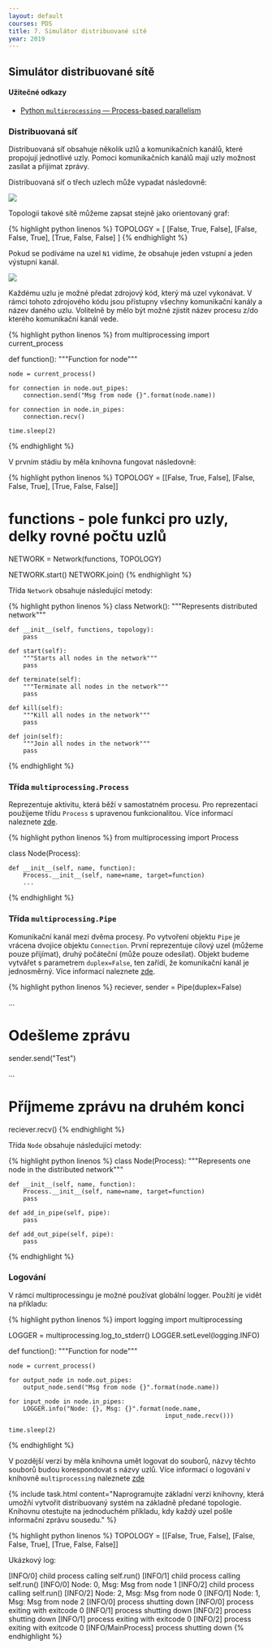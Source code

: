 ```yaml
---
layout: default
courses: PDS
title: 7. Simulátor distribuované sítě
year: 2019
---
```



## Simulátor distribuované sítě

#### Užitečné odkazy
* [Python `multiprocessing` — Process-based parallelism](https://docs.python.org/3.8/library/multiprocessing.html)

### Distribuovaná síť
Distribuovaná síť obsahuje několik uzlů a komunikačních kanálů, které propojují jednotlivé uzly. Pomoci komunikačních kanálů mají uzly možnost zasílat a přijímat zprávy.

Distribuovaná síť o třech uzlech může vypadat následovně:

<img src="/assets/images/PDS/lecture07/img_0.png" class="center" srcset="/assets/images/PDS/lecture07/img_0@2x.png 2x" />

Topologii takové sítě můžeme zapsat stejně jako orientovaný graf:

{% highlight python linenos %}
TOPOLOGY = [
    [False, True, False],
    [False, False, True],
    [True, False, False]
]
{% endhighlight %}

Pokud se podíváme na uzel `N1` vidíme, že obsahuje jeden vstupní a jeden výstupní kanál.

<img src="/assets/images/PDS/lecture07/img_1.png" class="center" srcset="/assets/images/PDS/lecture07/img_1@2x.png 2x" />

Každému uzlu je možné předat zdrojový kód, který má uzel vykonávat. V rámci tohoto zdrojového kódu jsou přístupny všechny komunikační kanály a název daného uzlu. Volitelně by mělo být možné zjistit název procesu z/do kterého komunikační kanál vede.

{% highlight python linenos %}
from multiprocessing import current_process

def function():
    """Function for node"""

    node = current_process()

    for connection in node.out_pipes:
        connection.send("Msg from node {}".format(node.name))

    for connection in node.in_pipes:
        connection.recv()

    time.sleep(2)

{% endhighlight %}

V prvním stádiu by měla knihovna fungovat následovně:

{% highlight python linenos %}
TOPOLOGY = [[False, True, False],
            [False, False, True],
            [True, False, False]]

# functions - pole funkci pro uzly, delky rovné počtu uzlů

NETWORK = Network(functions, TOPOLOGY)

NETWORK.start()
NETWORK.join()
{% endhighlight %}

Třída `Network` obsahuje následující metody:

{% highlight python linenos %}
class Network():
    """Represents distributed network"""

    def __init__(self, functions, topology):
        pass

    def start(self):
        """Starts all nodes in the network"""
        pass

    def terminate(self):
        """Terminate all nodes in the network"""
        pass

    def kill(self):
        """Kill all nodes in the network"""
        pass

    def join(self):
        """Join all nodes in the network"""
        pass
{% endhighlight %}

### Třída `multiprocessing.Process`
Reprezentuje aktivitu, která běží v samostatném procesu. Pro reprezentaci použijeme třídu `Process` s upravenou funkcionalitou. Více informací naleznete [zde](https://docs.python.org/3.8/library/multiprocessing.html#multiprocessing.Process).

{% highlight python linenos %}
from multiprocessing import Process

class Node(Process):

    def __init__(self, name, function):
        Process.__init__(self, name=name, target=function)
        ...
{% endhighlight %}

### Třída `multiprocessing.Pipe`
Komunikační kanál mezi dvěma procesy. Po vytvoření objektu `Pipe` je vrácena dvojice objektu `Connection`. První reprezentuje cílový uzel (můžeme pouze přijímat), druhý počáteční (může pouze odesílat). Objekt budeme vytvářet s parametrem `duplex=False`, ten zařídí, že komunikační kanál je jednosměrný. Více informací naleznete [zde](https://docs.python.org/3.8/library/multiprocessing.html#multiprocessing.Pipe).

{% highlight python linenos %}
reciever, sender = Pipe(duplex=False)

...

# Odešleme zprávu
sender.send("Test")

...

# Příjmeme zprávu na druhém konci
reciever.recv()
{% endhighlight %}

Třída `Node` obsahuje následující metody:

{% highlight python linenos %}
class Node(Process):
    """Represents one node in the distributed network"""

    def __init__(self, name, function):
        Process.__init__(self, name=name, target=function)
        pass

    def add_in_pipe(self, pipe):
        pass

    def add_out_pipe(self, pipe):
        pass
{% endhighlight %}

### Logování
V rámci multiprocessingu je možné používat globální logger. Použítí je vidět na příkladu:

{% highlight python linenos %}
import logging
import multiprocessing

LOGGER = multiprocessing.log_to_stderr()
LOGGER.setLevel(logging.INFO)

def function():
    """Function for node"""

    node = current_process()

    for output_node in node.out_pipes:
        output_node.send("Msg from node {}".format(node.name))

    for input_node in node.in_pipes:
        LOGGER.info("Node: {}, Msg: {}".format(node.name,
                                               input_node.recv()))

    time.sleep(2)
{% endhighlight %}

V pozdější verzi by měla knihovna umět logovat do souborů, názvy těchto souborů budou korespondovat s názvy uzlů. Více informací o logování v knihovně `multiprocessing` naleznete [zde](https://docs.python.org/3.8/library/multiprocessing.html#logging)

{% include task.html content="Naprogramujte základní verzi knihovny, která umožňí vytvořit distribuovaný systém na základně předané topologie. Knihovnu otestujte na jednoduchém příkladu, kdy každý uzel pošle informační zprávu sousedu." %}

{% highlight python linenos %}
TOPOLOGY = [[False, True, False],
            [False, False, True],
            [True, False, False]]

Ukázkový log:

[INFO/0] child process calling self.run()
[INFO/1] child process calling self.run()
[INFO/0] Node: 0, Msg: Msg from node 1
[INFO/2] child process calling self.run()
[INFO/2] Node: 2, Msg: Msg from node 0
[INFO/1] Node: 1, Msg: Msg from node 2
[INFO/0] process shutting down
[INFO/0] process exiting with exitcode 0
[INFO/1] process shutting down
[INFO/2] process shutting down
[INFO/1] process exiting with exitcode 0
[INFO/2] process exiting with exitcode 0
[INFO/MainProcess] process shutting down
{% endhighlight %}
